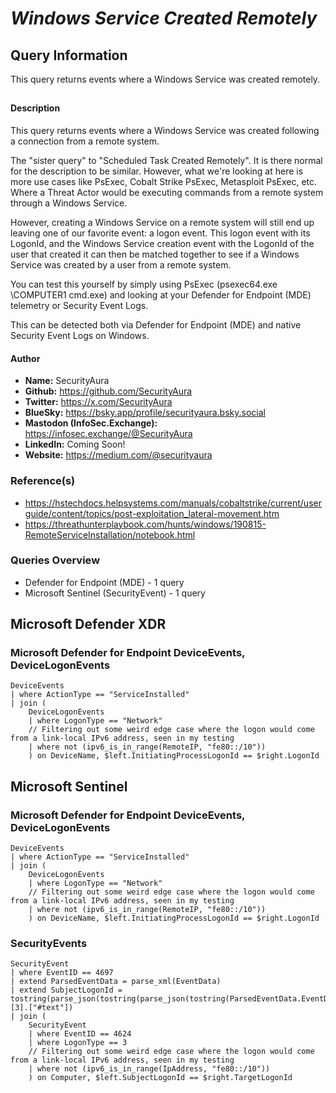 # *Windows Service Created Remotely*

## Query Information

This query returns events where a Windows Service was created remotely.

##

#### Description

This query returns events where a Windows Service was created following a connection from a remote system.

The "sister query" to "Scheduled Task Created Remotely". It is there normal for the description to be similar. However, what we're looking at here is more use cases like PsExec, Cobalt Strike PsExec, Metasploit PsExec, etc. Where a Threat Actor would be executing commands from a remote system through a Windows Service.

However, creating a Windows Service on a remote system will still end up leaving one of our favorite event: a logon event. This logon event with its LogonId, and the Windows Service creation event with the LogonId of the user that created it can then be matched together to see if a Windows Service was created by a user from a remote system.

You can test this yourself by simply using PsExec (psexec64.exe \\COMPUTER1 cmd.exe) and looking at your Defender for Endpoint (MDE) telemetry or Security Event Logs.

This can be detected both via Defender for Endpoint (MDE) and native Security Event Logs on Windows.

#### Author <Optional>
- **Name:** SecurityAura
- **Github:** https://github.com/SecurityAura
- **Twitter:** https://x.com/SecurityAura
- **BlueSky:** https://bsky.app/profile/securityaura.bsky.social
- **Mastodon (InfoSec.Exchange):** https://infosec.exchange/@SecurityAura
- **LinkedIn:** Coming Soon!
- **Website:** https://medium.com/@securityaura

### Reference(s)

- https://hstechdocs.helpsystems.com/manuals/cobaltstrike/current/userguide/content/topics/post-exploitation_lateral-movement.htm
- https://threathunterplaybook.com/hunts/windows/190815-RemoteServiceInstallation/notebook.html

### Queries Overview ###

- Defender for Endpoint (MDE) - 1 query
- Microsoft Sentinel (SecurityEvent) - 1 query

## Microsoft Defender XDR ##
### Microsoft Defender for Endpoint DeviceEvents, DeviceLogonEvents ###
```KQL
DeviceEvents
| where ActionType == "ServiceInstalled"
| join (
    DeviceLogonEvents
    | where LogonType == "Network"
    // Filtering out some weird edge case where the logon would come from a link-local IPv6 address, seen in my testing
    | where not (ipv6_is_in_range(RemoteIP, "fe80::/10"))
    ) on DeviceName, $left.InitiatingProcessLogonId == $right.LogonId
```
## Microsoft Sentinel ##
### Microsoft Defender for Endpoint DeviceEvents, DeviceLogonEvents ###
```KQL
DeviceEvents
| where ActionType == "ServiceInstalled"
| join (
    DeviceLogonEvents
    | where LogonType == "Network"
    // Filtering out some weird edge case where the logon would come from a link-local IPv6 address, seen in my testing
    | where not (ipv6_is_in_range(RemoteIP, "fe80::/10"))
    ) on DeviceName, $left.InitiatingProcessLogonId == $right.LogonId
```
### SecurityEvents ###
```KQL
SecurityEvent
| where EventID == 4697
| extend ParsedEventData = parse_xml(EventData)
| extend SubjectLogonId = tostring(parse_json(tostring(parse_json(tostring(ParsedEventData.EventData)).Data))[3].["#text"])
| join (
    SecurityEvent
    | where EventID == 4624
    | where LogonType == 3
    // Filtering out some weird edge case where the logon would come from a link-local IPv6 address, seen in my testing
    | where not (ipv6_is_in_range(IpAddress, "fe80::/10"))
    ) on Computer, $left.SubjectLogonId == $right.TargetLogonId
```
